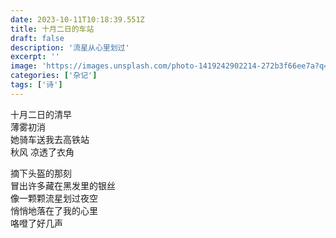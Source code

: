 ```yaml
---
date: 2023-10-11T10:18:39.551Z
title: 十月二日的车站
draft: false
description: '流星从心里划过'
excerpt: ''
image: 'https://images.unsplash.com/photo-1419242902214-272b3f66ee7a?q=80&w=1826&auto=format&fit=crop&ixlib=rb-4.0.3&ixid=M3wxMjA3fDB8MHxwaG90by1wYWdlfHx8fGVufDB8fHx8fA%3D%3D'
categories: ['杂记']
tags: ['诗']
---
```


十月二日的清早  
薄雾初消  
她骑车送我去高铁站     
秋风 凉透了衣角  

摘下头盔的那刻  
冒出许多藏在黑发里的银丝  
像一颗颗流星划过夜空  
悄悄地落在了我的心里  
咯噔了好几声
